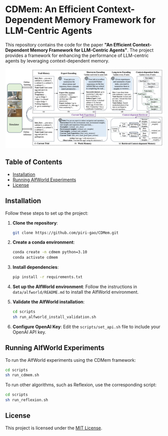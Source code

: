 # CDMem: An Efficient Context-Dependent Memory Framework for LLM-Centric Agents

This repository contains the code for the paper **"An Efficient Context-Dependent Memory Framework for LLM-Centric Agents"**. The project provides a framework for enhancing the performance of LLM-centric agents by leveraging context-dependent memory.

![Main Figure](./figures/main.png)

## Table of Contents

- [Installation](#installation)
- [Running AlfWorld Experiments](#running-alfworld-experiments)
- [License](#license)

## Installation

Follow these steps to set up the project:

1. **Clone the repository**:
   ```bash
   git clone https://github.com/piri-gao/CDMem.git
   ```

2. **Create a conda environment**:
   ```bash
   conda create -n cdmem python=3.10
   conda activate cdmem
   ```

3. **Install dependencies**:
   ```bash
   pip install -r requirements.txt
   ```

4. **Set up the AlfWorld environment**:
   Follow the instructions in `data/alfworld/README.md` to install the AlfWorld environment.

5. **Validate the AlfWorld installation**:
   ```bash
   cd scripts
   sh run_alfworld_install_validation.sh
   ```

6. **Configure OpenAI Key**:
   Edit the `scripts/set_api.sh` file to include your OpenAI API key.

## Running AlfWorld Experiments

To run the AlfWorld experiments using the CDMem framework:

```bash
cd scripts
sh run_cdmem.sh
```

To run other algorithms, such as Reflexion, use the corresponding script:

```bash
cd scripts
sh run_reflexion.sh
```

## License

This project is licensed under the [MIT License](LICENSE).

